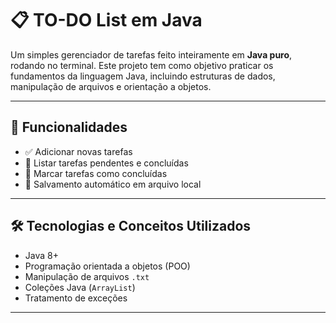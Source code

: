 # 📋 TO-DO List em Java

Um simples gerenciador de tarefas feito inteiramente em **Java puro**, rodando no terminal. Este projeto tem como objetivo praticar os fundamentos da linguagem Java, incluindo estruturas de dados, manipulação de arquivos e orientação a objetos.

---

## 🚀 Funcionalidades

- ✅ Adicionar novas tarefas
- 📝 Listar tarefas pendentes e concluídas
- 🔁 Marcar tarefas como concluídas
- 💾 Salvamento automático em arquivo local

---

## 🛠️ Tecnologias e Conceitos Utilizados

- Java 8+
- Programação orientada a objetos (POO)
- Manipulação de arquivos `.txt`
- Coleções Java (`ArrayList`)
- Tratamento de exceções

---
